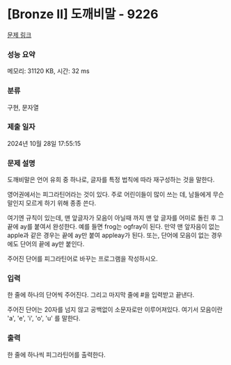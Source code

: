 # [Bronze II] 도깨비말 - 9226 

[문제 링크](https://www.acmicpc.net/problem/9226) 

### 성능 요약

메모리: 31120 KB, 시간: 32 ms

### 분류

구현, 문자열

### 제출 일자

2024년 10월 28일 17:55:15

### 문제 설명

<p>도깨비말은 언어 유희 중 하나로, 글자를 특정 법칙에 따라 재구성하는 것을 말한다.</p>

<p>영어권에서는 피그라틴어라는 것이 있다. 주로 어린이들이 많이 쓰는 데, 남들에게 무슨 말인지 모르게 하기 위해 종종 쓴다. </p>

<p>여기엔 규칙이 있는데, 맨 앞글자가 모음이 아닐때 까지 맨 앞 글자를 어미로 돌린 후 그 끝에 ay를 붙여서 완성한다. 예를 들면 frog는 ogfray이 된다. 만약 맨 앞자음이 없는 apple과 같은 경우는 끝에 ay만 붙여 appleay가 된다. 또는, 단어에 모음이 없는 경우에도 단어의 끝에 ay만 붙인다.</p>

<p>주어진 단어를 피그라틴어로 바꾸는 프로그램을 작성하시오.</p>

### 입력 

 <p>한 줄에 하나의 단어씩 주어진다. 그리고 마지막 줄에 #을 입력받고 끝낸다.</p>

<p>주어진 단어는 20자를 넘지 않고 공백없이 소문자로만 이루어져있다. 여기서 모음이란 'a', 'e', 'i', 'o', 'u' 를 말한다.</p>

### 출력 

 <p>한 줄에 하나씩 피그라틴어를 출력한다.</p>

